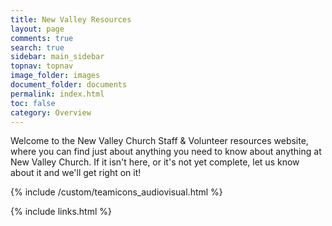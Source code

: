 ```yaml
---
title: New Valley Resources
layout: page
comments: true
search: true
sidebar: main_sidebar
topnav: topnav
image_folder: images
document_folder: documents
permalink: index.html
toc: false
category: Overview
---
```


Welcome to the New Valley Church Staff & Volunteer resources website, where you can find just about anything you need to know about anything at New Valley Church.  If it isn't here, or it's not yet complete, let us know about it and we'll get right on it!

{% include /custom/teamicons_audiovisual.html %}

{% include links.html %}
